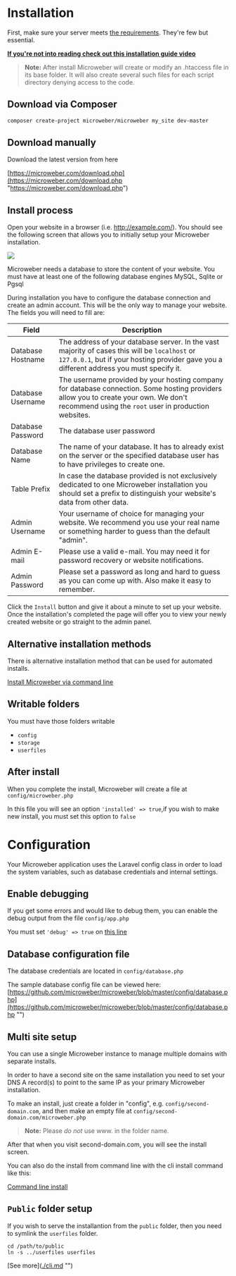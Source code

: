 
# Installation


First, make sure your server meets [the requirements](start.md). They're few but essential.

**[If you're not into reading check out this installation guide video](http://www.youtube.com/watch?v=0zUNF2n3tSo)**

> **Note:** After install Microweber will create or modify an .htaccess file in its base folder. It will also create several such files for each script directory denying access to the code.


## Download via Composer

```sh
composer create-project microweber/microweber my_site dev-master 
```

## Download manually
Download the latest version from here


 [https://microweber.com/download.php](https://microweber.com/download.php "https://microweber.com/download.php")



## Install process

 
Open your website in a browser (i.e. http://example.com/).
You should see the following screen that allows you to initially setup your Microweber installation.

![](https://github-camo.global.ssl.fastly.net/7868bd10fb3fee32d2ca0ab286baf898000e96c5/687474703a2f2f6e65772e6d6963726f77656265722e636f6d2f63646e2f646f63732f4d575f53455455505f312e6a7067)


Microweber needs a database to store the content of your website. You must have at least one of the following database engines MySQL, Sqlite or Pgsql

During installation you have to configure the database connection and create an admin account. This will be the only way to manage your website. The fields you will need to fill are:

|               Field | Description
|                 --- | ---
|   Database Hostname | The address of your database server. In the vast majority of cases this will be `localhost` or `127.0.0.1`, but if your hosting provider gave you a different address you must specify it.
|   Database Username | The username provided by your hosting company for database connection. Some hosting providers allow you to create your own. We don't recommend using the `root` user in production websites.
|   Database Password | The database user password
|       Database Name | The name of your database. It has to already exist on the server or the specified database user has to have privileges to create one.
|        Table Prefix | In case the database provided is not exclusively dedicated to one Microweber installation you should set a prefix to distinguish your website's data from other data.
|      Admin Username | Your username of choice for managing your website. We recommend you use your real name or something harder to guess than the default "admin".
|        Admin E-mail | Please use a valid e-mail. You may need it for password recovery or website notifications.
|      Admin Password | Please set a password as long and hard to guess as you can come up with. Also make it easy to remember.

Click the `Install` button and give it about a minute to set up your website.
Once the installation's completed the page will offer you to view your newly created website or go straight to the admin panel.


## Alternative installation methods

There is alternative installation method that can be used for automated installs.

[Install Microweber via command line](installation_cli.md "")



## Writable folders 

You must have those folders writable

- `config` 
- `storage` 
- `userfiles` 






## After install

When you complete the install, Microweber will create a file at  `config/microweber.php`

In this file you will see an option `'installed' => true`,if you wish to make new install, you must set this option to `false`






# Configuration


Your Microweber application uses the Laravel config class in order to load the system variables, such as database credentials and internal settings.

## Enable debugging

If you get some errors and would like to debug them, you can enable the debug output from the file `config/app.php`

You must set `'debug' => true` on [this line](https://github.com/microweber/microweber/blob/master/config/app.php#L16 "")


## Database configuration file

The database credentials are located in `config/database.php`

The sample database config file can be viewed here: [https://github.com/microweber/microweber/blob/master/config/database.php](https://github.com/microweber/microweber/blob/master/config/database.php "")



## Multi site setup

You can use a single Microweber instance to manage multiple domains with separate installs. 

In order to have a second site on the same installation you need to set your DNS A record(s) to point to the same IP as your primary Microweber installation.

To make an install, just create a folder in "config", e.g. `config/second-domain.com`, and then make an empty file at `config/second-domain.com/microweber.php`

> **Note:** Please *do not* use www. in the folder name.


After that when you visit second-domain.com, you will see the install screen.


You can also do the install from command line with the cli install command like this:

[Command line install](./cli.md "")


## `Public` folder setup

If you wish to serve the installantion from the `public` folder, then you need to symlink the `userfiles` folder.

```
cd /path/to/public
ln -s ../userfiles userfiles
```

[See more]([./cli.md](https://github.com/microweber/microweber/blob/master/public/README.md#symlink-to-the-userfiles-folder
) "")

 
